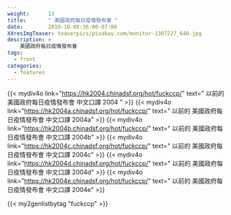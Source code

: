 ```yaml
---
weight:      13
title:       " 美國政府每日疫情發布會 "
date:        2019-10-08:36:00-07:00
XXresImgTeaser: teaserpics/pixabay.com/monitor-1307227_640.jpg
description: >
    美國政府每日疫情發布會
tags:
  - front
categories:
  - features
---
```


{{< mydiv4o link="https://hk2004.chinadsf.org/hot/fuckccp/"  text=" 以前的 美國政府每日疫情發布會 中文口譯 2004 " >}}
{{< mydiv4o link="https://hk2004a.chinadsf.org/hot/fuckccp/" text=" 以前的 美國政府每日疫情發布會 中文口譯 2004a" >}}
{{< mydiv4o link="https://hk2004b.chinadsf.org/hot/fuckccp/" text=" 以前的 美國政府每日疫情發布會 中文口譯 2004b" >}}
{{< mydiv4o link="https://hk2004c.chinadsf.org/hot/fuckccp/" text=" 以前的 美國政府每日疫情發布會 中文口譯 2004c" >}}
{{< mydiv4o link="https://hk2004d.chinadsf.org/hot/fuckccp/" text=" 以前的 美國政府每日疫情發布會 中文口譯 2004d" >}}
{{< mydiv4o link="https://hk2004e.chinadsf.org/hot/fuckccp/" text=" 以前的 美國政府每日疫情發布會 中文口譯 2004e" >}}

{{< my2genlistbytag "fuckccp" >}}

